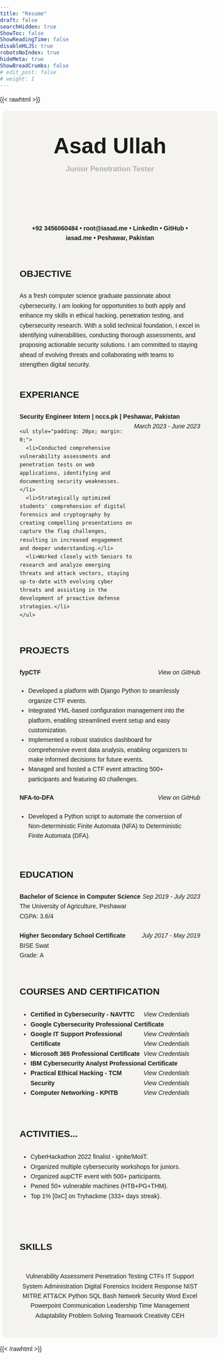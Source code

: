 ```yaml
---
title: "Resume"
draft: false
searchHidden: true
ShowToc: false
ShowReadingTime: false
disableHLJS: true
robotsNoIndex: true
hideMeta: true
ShowBreadCrumbs: false
# edit_post: false
# weight: 1
---
```


{{< rawhtml >}}

<!DOCTYPE html>
<html lang="en">

<head>
    <meta charset="UTF-8">
    <meta http-equiv="Content-Type" content="text/html; charset=utf-8">
    <title>Resume</title>
    <style>

        body {
            position: relative;
        }

        .download-btn {
            position: absolute;
            top: 115px;
            right: 20px;
            color: #282828;
            font-weight: bold;
            padding: 8px 18px; /* Adjusted height */
            text-transform: uppercase;
            border: none;
            border-radius: 5px;
            cursor: pointer;
            transition: background-color 0.4s ease;
        }

        .download-btn:hover {
            background-color: #282828; /* Darker color on hover */
            color: #ebdbb2;
        }

        .dark .download-btn {
            position: absolute;
            top: 115px;
            right: 20px;
            color: #ebdbb2;
            font-weight: bold;
            padding: 8px 18px; /* Adjusted height */
            text-transform: uppercase;
            border: none;
            border-radius: 5px;
            cursor: pointer;
            transition: background-color 0.4s ease;
        }

        .dark .download-btn:hover {
            background-color: #ebdbb2; /* Darker color on hover */
            color: #282828;
        }
    </style>
</head>

<body>
    <button class="download-btn" onclick="downloadResume()">Download PDF</button>

    <script>
        function downloadResume() {
            // Redirect to the Google Drive file link
            window.location.href = 'https://drive.google.com/file/d/15DDC7FyjPutTK07pLVj7Pcz4qgx0VIkw/view?usp=sharing';
        }
    </script>
</body>

</html>


{{< /rawhtml >}}



{{< rawhtml >}}

<!DOCTYPE html>
<html lang="en">
<head>
  <meta charset="UTF-8">
  <meta name="viewport" content="width=device-width, initial-scale=1.0">
  <style>
    /* Style for the buttons */
    .skill {
      display: inline-block;
      margin: 5px;
      padding: 8px 15px;
      border: 1px solid #282828;
      border-radius: 5px;
      color: #282828;
      text-decoration: none;
      transition: background-color 0.5s, color 0.5s;
      margin-top: 15px;
    }
    /* Change color on hover */
    .skill:hover {
      background-color: #282828;
      color: #ebdbb2;
    }
    .dark .skill {
      display: inline-block;
      margin: 5px;
      padding: 8px 15px;
      border: 1px solid #ebdbb2;
      border-radius: 5px;
      color: #ebdbb2;
      text-decoration: none;
      transition: background-color 0.5s, color 0.5s;
      margin-top: 15px;
    }
    /* Change color on hover */
    .dark .skill:hover {
      background-color: #ebdbb2;
      color: #282828;
    }
  </style>

</head>
<body style="font-family: Arial, sans-serif; line-height: 1.6; margin: 0; padding: 0;">
   <div style="background: #a899841a; padding: 20px; margin: 5px; border-radius: 10px;">

  <header style="padding: 20px; text-align: center;">
    <h1 style="margin: 0; font-size: 50px">Asad Ullah</h1>
    <h2 style="font-size: 1.2em; margin: 0; opacity: 0.3;">Junior Penetration Tester</h2>
  </header>

  <section style="padding: 20px; text-align: center;"><b>
  <p>+92 3456060484 • <a href="mailto:root@iasad.me" style="text-decoration: none;">root@iasad.me</a> • <a href="https://www.linkedin.com/in/asadse7en" target="_blank" style="text-decoration: none;">LinkedIn</a> • <a href="https://github.com/asadse7en" target="_blank" style="text-decoration: none;">GitHub</a> • <a href="https://iasad.me" target="_blank" style="text-decoration: none;">iasad.me</a> • Peshawar, Pakistan</p>
  </b></section>

  <section style="padding: 20px;">
    <h2 style="margin: 0;">OBJECTIVE</h2><br>
    <p style="margin: 0; opacity= 0.8;">
      As a fresh computer science graduate passionate about cybersecurity, I am looking for opportunities to both apply and enhance my skills in ethical hacking, penetration testing, and cybersecurity research. With a solid technical foundation, I excel in identifying vulnerabilities, conducting thorough assessments, and proposing actionable security solutions. I am committed to staying ahead of evolving threats and collaborating with teams to strengthen digital security.
    </p>
  </section>

  <section style="padding: 20px;">
    <h2 style="margin: 0;">EXPERIANCE</h2><br>
    <p style="margin: 0;">
    <strong>Security Engineer Intern | nccs.pk | Peshawar, Pakistan</strong>
    <span style="float: right;"><i>March 2023 - June 2023</i></span>
    </p>

    <ul style="padding: 20px; margin: 0;">
      <li>Conducted comprehensive vulnerability assessments and penetration tests on web applications, identifying and documenting security weaknesses.</li>
      <li>Strategically optimized students' comprehension of digital forensics and cryptography by creating compelling presentations on capture the flag challenges, resulting in increased engagement and deeper understanding.</li>
      <li>Worked closely with Seniors to research and analyze emerging threats and attack vectors, staying up-to-date with evolving cyber threats and assisting in the development of proactive defense strategies.</li>
    </ul>
  </section>

  <section style="padding: 20px;">
    <h2 style="margin: 0;">PROJECTS</h2><br>
    <p style="margin: 0;">
    <strong>fypCTF</strong>
    <span style="float: right;"><i><a href="https://github.com/yourusername/fypCTF" target="_blank" style=" text-decoration: none;">View on GitHub</a></i></span>
    <ul style="padding: 20px; margin: 0;">
      <li>Developed a platform with Django Python to seamlessly organize CTF events.</li>
      <li>Integrated YML-based configuration management into the platform, enabling streamlined event setup and easy customization.</li>
      <li>Implemented a robust statistics dashboard for comprehensive event data analysis, enabling organizers to make informed decisions for future events.</li>
      <li>Managed and hosted a CTF event attracting 500+ participants and featuring 40 challenges.</li>
    </ul>
    <p style="margin: 0;">
    <strong>NFA-to-DFA</strong>
    <span style="float: right;"><i><a href="https://github.com/yourusername/NFA-to-DFA" target="_blank" style="text-decoration: none;">View on GitHub</a></i></span>
    <ul style="padding: 20px; margin: 0;">
      <li>Developed a Python script to automate the conversion of Non-deterministic Finite Automata (NFA) to Deterministic Finite Automata (DFA).</li>
    </ul>    
  </section>

  <section style="padding: 20px;">
    <h2 style="margin: 0;">EDUCATION</h2><br>
    <p style="margin: 0;">
    <strong>Bachelor of Science in Computer Science</strong>
    <span style="float: right;"><i>Sep 2019 - July 2023</i></span>
    <br>
      The University of Agriculture, Peshawar<br>
      CGPA: 3.6/4
    </p>
    <br>
    <strong>Higher Secondary School Certificate</strong>
    <span style="float: right;"><i>July 2017 - May 2019</i></span>
    <br>
      BISE Swat<br>
      Grade: A
    </p>
  </section>

  <section style="padding: 20px;">
    <h2 style="margin: 0;">COURSES AND CERTIFICATION</h2>
    <ul style="padding: 20px; margin: 5px;">
      <li><strong>Certified in Cybersecurity - NAVTTC</strong><span style="float: right;"><i><a href="https://drive.google.com/file/d/1VshJ3ccuXv-ZkKVCRAx7BwwkVlClc6VG/view" target="_blank" style="text-decoration: none;">View Credentials</a></i></span></li>
      <li><strong>Google Cybersecurity Professional Certificate</strong><span style="float: right;"><i><a href="https://www.credly.com/badges/dfdaafa409d5d4-4692-4b89-a8e1-0a56d46553b1/public_url" target="_blank" style="text-decoration: none;">View Credentials</a></i></span></li>
      <li><strong>Google IT Support Professional Certificate</strong><span style="float: right;"><i><a href="https://www.credly.com/badges/d409d5d4-4692-4b89-a8e1-0a56d46553b1/public_url" target="_blank" style="text-decoration: none;">View Credentials</a></i></span></li>
      <li><strong>Microsoft 365 Professional Certificate</strong><span style="float: right;"><i><a href="https://www.coursera.org/account/accomplishments/specialization/Q4XST7FEQCKD" target="_blank" style="text-decoration: none;">View Credentials</a></i></span></li>
      <li><strong>IBM Cybersecurity Analyst Professional Certificate</strong><span style="float: right;"><i><a href="https://www.credly.com/badges/18e0b781-dbcb-4830-ad80-9ec2df49b361/public_url" target="_blank" style="text-decoration: none;">View Credentials</a></i></span></li>
      <li><strong>Practical Ethical Hacking - TCM Security</strong><span style="float: right;"><i><a href="link-to-credentials" target="_blank" style="text-decoration: none;">View Credentials</a></i></span></li>
      <li><strong>Computer Networking - KPITB</strong><span style="float: right;"><i><a href="https://iasad.notion.site/Corvit-Classes-a478a277786146f1a647ee6cad392ca8" target="_blank" style="text-decoration: none;">View Credentials</a></i></span></li>
    </ul>
  </section>

  <section style="padding: 20px;">
    <h2 style="margin: 0;">ACTIVITIES...</h2>
    <ul style="padding: 20px; margin: 5px;">
      <li>CyberHackathon 2022 finalist - ignite/MoiiT.</li>
      <li>Organized multiple cybersecurity workshops for juniors.</li>
      <li>Organized aupCTF event with 500+ participants.</li>
      <li>Pwned 50+ vulnerable machines (HTB+PG+THM).</li>
      <li>Top 1% [0xC] on Tryhackme (333+ days streak).</li>
    </ul>
    <br>
  </section>

  <h2 style="margin: 20px;">SKILLS</h2>
  <section style="padding: 20px; text-align: center;">
    <!-- Your skills with buttons -->
    <span class="skill">Vulnerability Assessment</span>
    <span class="skill">Penetration Testing</span>
    <span class="skill">CTFs</span>
    <span class="skill">IT Support</span>
    <span class="skill">System Administration</span>
    <span class="skill">Digital Forensics</span>
    <span class="skill">Incident Response</span>
    <span class="skill">NIST</span>
    <span class="skill">MITRE ATT&CK</span>
    <span class="skill">Python</span>
    <span class="skill">SQL</span>
    <span class="skill">Bash</span>
    <span class="skill">Network Security</span>
    <span class="skill">Word</span>
    <span class="skill">Excel</span>
    <span class="skill">Powerpoint</span>
    <span class="skill">Communication</span>
    <span class="skill">Leadership</span>
    <span class="skill">Time Management</span>
    <span class="skill">Adaptability</span>
    <span class="skill">Problem Solving</span>
    <span class="skill">Teamwork</span>
    <span class="skill">Creativity</span>
    <span class="skill">CEH</span>
  </section>
</div>
</body>
</html>

{{< /rawhtml >}}
